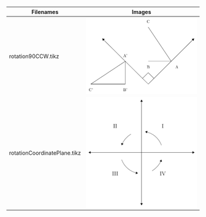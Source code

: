 | Filenames | Images |
|-----------|--------|
| rotation90CCW.tikz | ![](https://github.com/bibbca/Tikz-Drawings/blob/master/Coordinate%20Planes/rotation90CCW.png) |
| rotationCoordinatePlane.tikz | ![](https://github.com/bibbca/Tikz-Drawings/blob/master/Coordinate%20Planes/rotationCoordinatePlane.png) |